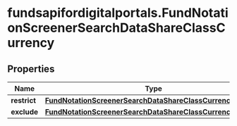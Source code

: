# fundsapifordigitalportals.FundNotationScreenerSearchDataShareClassCurrency

## Properties

Name | Type | Description | Notes
------------ | ------------- | ------------- | -------------
**restrict** | [**FundNotationScreenerSearchDataShareClassCurrencyRestrict**](FundNotationScreenerSearchDataShareClassCurrencyRestrict.md) |  | [optional] 
**exclude** | [**FundNotationScreenerSearchDataShareClassCurrencyExclude**](FundNotationScreenerSearchDataShareClassCurrencyExclude.md) |  | [optional] 


